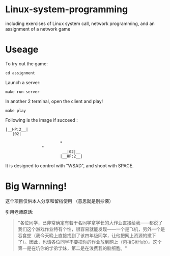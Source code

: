 # Linux-system-programming
including exercises of Linux system call, network programming, and an assignment of a network game

# Useage
To try out the game:

```shell
cd assignment
```

Launch a server:

```shell
make run-server
```

In another 2 terminal, open the client and play!

```shell
make play
```

Following is the image if succeed :

```
|__HP:2__|
   |02|

                        *
                *
                         __|02|__
                        |__HP:2__|
```

It is designed to control with "WSAD", and shoot with SPACE.

# Big Warnning!

这个项目仅供本人分享和留档使用 （意思就是别抄袭）

引用老师原话:
>"各位同学，已非常确定有若干名同学拿学长的大作业直接给我——都说了我们这个游戏作业特有个性，很容易就能发现——一个是飞机，另外一个是吞食蛇（我今天晚上直接找到了该四年级同学，让他把网上资源的撤下了）。因此，也请各位同学不要把你的作业放到网上（包括GitHub）。这个第一是在坑你的学弟学妹，第二是在浪费我的脑细胞。"  

